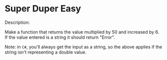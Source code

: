 # Super Duper Easy
Description:

Make a function that returns the value multiplied by 50 and increased by 6. If the value entered is a string it should return "Error".

Note: in ```C#```, you'll always get the input as a string, so the above applies if the string isn't representing a double value.
